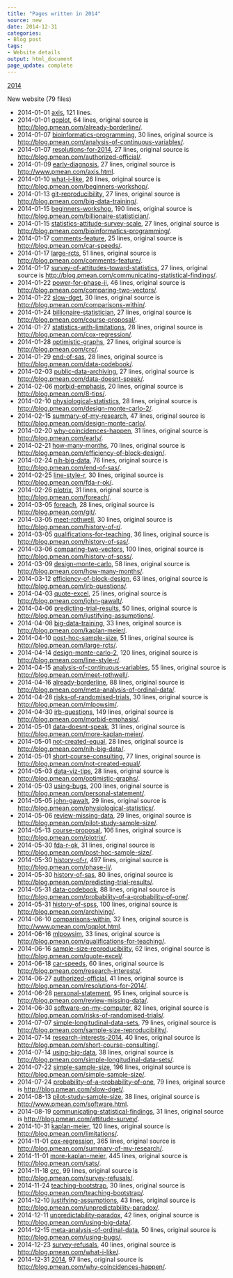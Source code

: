 ```yaml
---
title: "Pages written in 2014"
source: new
date: 2014-12-31
categories:
- Blog post
tags:
- Website details
output: html_document
page_update: complete
---
```

 
[2014](http://new.pmean.com/2014/)
 
New website (79 files)
 
+ 2014-01-01 [axis](http://new.pmean.com/axis/),  121 lines.  
+ 2014-01-01 [qqplot](http://new.pmean.com/qqplot/),  64 lines, original source is http://blog.pmean.com/already-borderline/.  
+ 2014-01-07 [bioinformatics-programming](http://new.pmean.com/bioinformatics-programming/),  30 lines, original source is http://blog.pmean.com/analysis-of-continuous-variables/.  
+ 2014-01-07 [resolutions-for-2014](http://new.pmean.com/resolutions-for-2014/),  27 lines, original source is http://blog.pmean.com/authorized-official/.  
+ 2014-01-09 [early-diagnosis](http://new.pmean.com/early-diagnosis/),  27 lines, original source is http://www.pmean.com/axis.html.  
+ 2014-01-10 [what-i-like](http://new.pmean.com/what-i-like/),  26 lines, original source is http://blog.pmean.com/beginners-workshop/.  
+ 2014-01-13 [git-reproducibility](http://new.pmean.com/git-reproducibility/),  27 lines, original source is http://blog.pmean.com/big-data-training/.  
+ 2014-01-15 [beginners-workshop](http://new.pmean.com/beginners-workshop/),  190 lines, original source is http://blog.pmean.com/billionaire-statistician/.  
+ 2014-01-15 [statistics-attitude-survey-scale](http://new.pmean.com/statistics-attitude-survey-scale/),  27 lines, original source is http://blog.pmean.com/bioinformatics-programming/.  
+ 2014-01-17 [comments-feature](http://new.pmean.com/comments-feature/),  25 lines, original source is http://blog.pmean.com/car-speeds/.  
+ 2014-01-17 [large-rcts](http://new.pmean.com/large-rcts/),  51 lines, original source is http://blog.pmean.com/comments-feature/.  
+ 2014-01-17 [survey-of-attitudes-toward-statistics](http://new.pmean.com/survey-of-attitudes-toward-statistics/),  27 lines, original source is http://blog.pmean.com/communicating-statistical-findings/.  
+ 2014-01-22 [power-for-phase-ii](http://new.pmean.com/power-for-phase-ii/),  46 lines, original source is http://blog.pmean.com/comparing-two-vectors/.  
+ 2014-01-22 [slow-dget](http://new.pmean.com/slow-dget/),  30 lines, original source is http://blog.pmean.com/comparisons-within/.  
+ 2014-01-24 [billionaire-statistician](http://new.pmean.com/billionaire-statistician/),  27 lines, original source is http://blog.pmean.com/course-proposal/.  
+ 2014-01-27 [statistics-with-limitations](http://new.pmean.com/statistics-with-limitations/),  28 lines, original source is http://blog.pmean.com/cox-regression/.  
+ 2014-01-28 [optimistic-graphs](http://new.pmean.com/optimistic-graphs/),  27 lines, original source is http://blog.pmean.com/crc/.  
+ 2014-01-29 [end-of-sas](http://new.pmean.com/end-of-sas/),  28 lines, original source is http://blog.pmean.com/data-codebook/.  
+ 2014-02-03 [public-data-archiving](http://new.pmean.com/public-data-archiving/),  27 lines, original source is http://blog.pmean.com/data-doesnt-speak/.  
+ 2014-02-06 [morbid-emphasis](http://new.pmean.com/morbid-emphasis/),  20 lines, original source is http://blog.pmean.com/8-tips/.  
+ 2014-02-10 [physiological-statistics](http://new.pmean.com/physiological-statistics/),  28 lines, original source is http://blog.pmean.com/design-monte-carlo-2/.  
+ 2014-02-15 [summary-of-my-research](http://new.pmean.com/summary-of-my-research/),  47 lines, original source is http://blog.pmean.com/design-monte-carlo/.  
+ 2014-02-20 [why-coincidences-happen](http://new.pmean.com/why-coincidences-happen/),  31 lines, original source is http://blog.pmean.com/early/.  
+ 2014-02-21 [how-many-months](http://new.pmean.com/how-many-months/),  70 lines, original source is http://blog.pmean.com/efficiency-of-block-design/.  
+ 2014-02-24 [nih-big-data](http://new.pmean.com/nih-big-data/),  76 lines, original source is http://blog.pmean.com/end-of-sas/.  
+ 2014-02-25 [line-style-r](http://new.pmean.com/line-style-r/),  30 lines, original source is http://blog.pmean.com/fda-r-ok/.  
+ 2014-02-26 [plotrix](http://new.pmean.com/plotrix/),  31 lines, original source is http://blog.pmean.com/foreach/.  
+ 2014-03-05 [foreach](http://new.pmean.com/foreach/),  28 lines, original source is http://blog.pmean.com/git/.  
+ 2014-03-05 [meet-rothwell](http://new.pmean.com/meet-rothwell/),  30 lines, original source is http://blog.pmean.com/history-of-r/.  
+ 2014-03-05 [qualifications-for-teaching](http://new.pmean.com/qualifications-for-teaching/),  36 lines, original source is http://blog.pmean.com/history-of-sas/.  
+ 2014-03-06 [comparing-two-vectors](http://new.pmean.com/comparing-two-vectors/),  100 lines, original source is http://blog.pmean.com/history-of-spss/.  
+ 2014-03-09 [design-monte-carlo](http://new.pmean.com/design-monte-carlo/),  58 lines, original source is http://blog.pmean.com/how-many-months/.  
+ 2014-03-12 [efficiency-of-block-design](http://new.pmean.com/efficiency-of-block-design/),  63 lines, original source is http://blog.pmean.com/irb-questions/.  
+ 2014-04-03 [quote-excel](http://new.pmean.com/quote-excel/),  25 lines, original source is http://blog.pmean.com/john-gawalt/.  
+ 2014-04-06 [predicting-trial-results](http://new.pmean.com/predicting-trial-results/),  50 lines, original source is http://blog.pmean.com/justifying-assumptions/.  
+ 2014-04-08 [big-data-training](http://new.pmean.com/big-data-training/),  33 lines, original source is http://blog.pmean.com/kaplan-meier/.  
+ 2014-04-10 [post-hoc-sample-size](http://new.pmean.com/post-hoc-sample-size/),  51 lines, original source is http://blog.pmean.com/large-rcts/.  
+ 2014-04-14 [design-monte-carlo-2](http://new.pmean.com/design-monte-carlo-2/),  120 lines, original source is http://blog.pmean.com/line-style-r/.  
+ 2014-04-15 [analysis-of-continuous-variables](http://new.pmean.com/analysis-of-continuous-variables/),  55 lines, original source is http://blog.pmean.com/meet-rothwell/.  
+ 2014-04-16 [already-borderline](http://new.pmean.com/already-borderline/),  88 lines, original source is http://blog.pmean.com/meta-analysis-of-ordinal-data/.  
+ 2014-04-28 [risks-of-randomised-trials](http://new.pmean.com/risks-of-randomised-trials/),  30 lines, original source is http://blog.pmean.com/mlpowsim/.  
+ 2014-04-30 [irb-questions](http://new.pmean.com/irb-questions/),  149 lines, original source is http://blog.pmean.com/morbid-emphasis/.  
+ 2014-05-01 [data-doesnt-speak](http://new.pmean.com/data-doesnt-speak/),  31 lines, original source is http://blog.pmean.com/more-kaplan-meier/.  
+ 2014-05-01 [not-created-equal](http://new.pmean.com/not-created-equal/),  28 lines, original source is http://blog.pmean.com/nih-big-data/.  
+ 2014-05-01 [short-course-consulting](http://new.pmean.com/short-course-consulting/),  77 lines, original source is http://blog.pmean.com/not-created-equal/.  
+ 2014-05-03 [data-viz-tips](http://new.pmean.com/data-viz-tips/),  28 lines, original source is http://blog.pmean.com/optimistic-graphs/.  
+ 2014-05-03 [using-bugs](http://new.pmean.com/using-bugs/),  200 lines, original source is http://blog.pmean.com/personal-statement/.  
+ 2014-05-05 [john-gawalt](http://new.pmean.com/john-gawalt/),  29 lines, original source is http://blog.pmean.com/physiological-statistics/.  
+ 2014-05-06 [review-missing-data](http://new.pmean.com/review-missing-data/),  29 lines, original source is http://blog.pmean.com/pilot-study-sample-size/.  
+ 2014-05-13 [course-proposal](http://new.pmean.com/course-proposal/),  106 lines, original source is http://blog.pmean.com/plotrix/.  
+ 2014-05-30 [fda-r-ok](http://new.pmean.com/fda-r-ok/),  31 lines, original source is http://blog.pmean.com/post-hoc-sample-size/.  
+ 2014-05-30 [history-of-r](http://new.pmean.com/history-of-r/),  497 lines, original source is http://blog.pmean.com/phase-ii/.  
+ 2014-05-30 [history-of-sas](http://new.pmean.com/history-of-sas/),  80 lines, original source is http://blog.pmean.com/predicting-trial-results/.  
+ 2014-05-31 [data-codebook](http://new.pmean.com/data-codebook/),  88 lines, original source is http://blog.pmean.com/probability-of-a-probability-of-one/.  
+ 2014-05-31 [history-of-spss](http://new.pmean.com/history-of-spss/),  100 lines, original source is http://blog.pmean.com/archiving/.  
+ 2014-06-10 [comparisons-within](http://new.pmean.com/comparisons-within/),  32 lines, original source is http://www.pmean.com/qqplot.html.  
+ 2014-06-16 [mlpowsim](http://new.pmean.com/mlpowsim/),  33 lines, original source is http://blog.pmean.com/qualifications-for-teaching/.  
+ 2014-06-16 [sample-size-reproducibility](http://new.pmean.com/sample-size-reproducibility/),  62 lines, original source is http://blog.pmean.com/quote-excel/.  
+ 2014-06-18 [car-speeds](http://new.pmean.com/car-speeds/),  60 lines, original source is http://blog.pmean.com/research-interests/.  
+ 2014-06-27 [authorized-official](http://new.pmean.com/authorized-official/),  41 lines, original source is http://blog.pmean.com/resolutions-for-2014/.  
+ 2014-06-28 [personal-statement](http://new.pmean.com/personal-statement/),  95 lines, original source is http://blog.pmean.com/review-missing-data/.  
+ 2014-06-30 [software-on-my-computer](http://new.pmean.com/software-on-my-computer/),  82 lines, original source is http://blog.pmean.com/risks-of-randomised-trials/.  
+ 2014-07-07 [simple-longitudinal-data-sets](http://new.pmean.com/simple-longitudinal-data-sets/),  79 lines, original source is http://blog.pmean.com/sample-size-reproducibility/.  
+ 2014-07-14 [research-interests-2014](http://new.pmean.com/research-interests-2014/),  40 lines, original source is http://blog.pmean.com/short-course-consulting/.  
+ 2014-07-14 [using-big-data](http://new.pmean.com/using-big-data/),  38 lines, original source is http://blog.pmean.com/simple-longitudinal-data-sets/.  
+ 2014-07-22 [simple-sample-size](http://new.pmean.com/simple-sample-size/),  196 lines, original source is http://blog.pmean.com/simple-sample-size/.  
+ 2014-07-24 [probability-of-a-probability-of-one](http://new.pmean.com/probability-of-a-probability-of-one/),  79 lines, original source is http://blog.pmean.com/slow-dget/.  
+ 2014-08-13 [pilot-study-sample-size](http://new.pmean.com/pilot-study-sample-size/),  38 lines, original source is http://www.pmean.com/software.html.  
+ 2014-08-19 [communicating-statistical-findings](http://new.pmean.com/communicating-statistical-findings/),  31 lines, original source is http://blog.pmean.com/attitude-survey/.  
+ 2014-10-31 [kaplan-meier](http://new.pmean.com/kaplan-meier/),  120 lines, original source is http://blog.pmean.com/limitations/.  
+ 2014-11-01 [cox-regression](http://new.pmean.com/cox-regression/),  365 lines, original source is http://blog.pmean.com/summary-of-my-research/.  
+ 2014-11-01 [more-kaplan-meier](http://new.pmean.com/more-kaplan-meier/),  445 lines, original source is http://blog.pmean.com/sats/.  
+ 2014-11-18 [crc](http://new.pmean.com/crc/),  99 lines, original source is http://blog.pmean.com/survey-refusals/.  
+ 2014-11-24 [teaching-bootstrap](http://new.pmean.com/teaching-bootstrap/),  30 lines, original source is http://blog.pmean.com/teaching-bootstrap/.  
+ 2014-12-10 [justifying-assumptions](http://new.pmean.com/justifying-assumptions/),  43 lines, original source is http://blog.pmean.com/unpredictability-paradox/.  
+ 2014-12-11 [unpredictability-paradox](http://new.pmean.com/unpredictability-paradox/),  42 lines, original source is http://blog.pmean.com/using-big-data/.  
+ 2014-12-15 [meta-analysis-of-ordinal-data](http://new.pmean.com/meta-analysis-of-ordinal-data/),  50 lines, original source is http://blog.pmean.com/using-bugs/.  
+ 2014-12-23 [survey-refusals](http://new.pmean.com/survey-refusals/),  40 lines, original source is http://blog.pmean.com/what-i-like/.  
+ 2014-12-31 [2014](http://new.pmean.com/2014/),  97 lines, original source is http://blog.pmean.com/why-coincidences-happen/.
 
